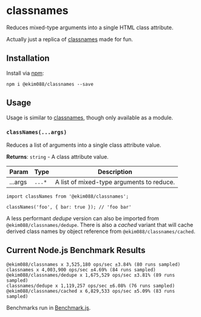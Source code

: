 # classnames

Reduces mixed-type arguments into a single HTML class attribute.

Actually just a replica of [classnames](https://www.npmjs.com/package/classnames) made for fun.

## Installation

Install via [npm](https://www.npmjs.com/package/@ekim088/classnames):

```
npm i @ekim088/classnames --save
```

## Usage

Usage is similar to [classnames](https://www.npmjs.com/package/classnames), though only available as a module.

### `classNames(...args)`

Reduces a list of arguments into a single class attribute value.

**Returns**: `string` - A class attribute value.

| Param   | Type   | Description                               |
| ------- | ------ | ----------------------------------------- |
| ...args | `...*` | A list of mixed-type arguments to reduce. |

```
import classNames from '@ekim088/classnames';

classNames('foo', { bar: true }); // 'foo bar'
```

A less performant _dedupe_ version can also be imported from `@ekim088/classnames/dedupe`.
There is also a _cached_ variant that will cache derived class names by object reference from `@ekim088/classnames/cached`.

## Current Node.js Benchmark Results

```
@ekim088/classnames x 3,525,180 ops/sec ±3.84% (80 runs sampled)
classnames x 4,003,900 ops/sec ±4.69% (84 runs sampled)
@ekim088/classnames/dedupe x 1,675,529 ops/sec ±3.81% (89 runs sampled)
classnames/dedupe x 1,119,257 ops/sec ±6.08% (76 runs sampled)
@ekim088/classnames/cached x 6,829,533 ops/sec ±5.09% (83 runs sampled)
```

Benchmarks run in [Benchmark.js](https://benchmarkjs.com/).
